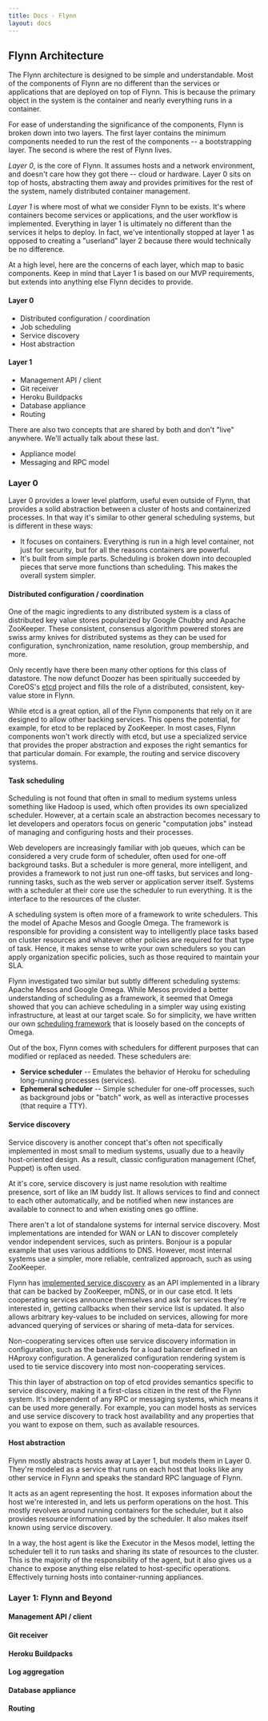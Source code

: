 ```yaml
---
title: Docs - Flynn
layout: docs
---
```


## Flynn Architecture

The Flynn architecture is designed to be simple and understandable. Most of the
components of Flynn are no different than the services or applications that are
deployed on top of Flynn. This is because the primary object in the system is
the container and nearly everything runs in a container.

For ease of understanding the significance of the components, Flynn is broken
down into two layers. The first layer contains the minimum components needed to
run the rest of the components -- a bootstrapping layer. The second is where the
rest of Flynn lives.

*Layer 0*, is the core of Flynn. It assumes hosts and a network environment, and
doesn't care how they got there -- cloud or hardware. Layer 0 sits on top of
hosts, abstracting them away and provides primitives for the rest of the system,
namely distributed container management.

*Layer 1* is where most of what we consider Flynn to be exists. It's where
containers become services or applications, and the user workflow is
implemented. Everything in layer 1 is ultimately no different than the services
it helps to deploy. In fact, we've intentionally stopped at layer 1 as opposed
to creating a "userland" layer 2 because there would technically be no
difference.

At a high level, here are the concerns of each layer, which map to basic
components. Keep in mind that Layer 1 is based on our MVP requirements, but
extends into anything else Flynn decides to provide.

#### Layer 0

* Distributed configuration / coordination
* Job scheduling
* Service discovery
* Host abstraction

#### Layer 1

* Management API / client
* Git receiver
* Heroku Buildpacks
* Database appliance
* Routing

There are also two concepts that are shared by both and don't "live" anywhere.
We'll actually talk about these last.

* Appliance model
* Messaging and RPC model


### Layer 0

Layer 0 provides a lower level platform, useful even outside of Flynn, that
provides a solid abstraction between a cluster of hosts and containerized
processes. In that way it's similar to other general scheduling systems, but is
different in these ways:

* It focuses on containers. Everything is run in a high level container, not
  just for security, but for all the reasons containers are powerful.
* It's built from simple parts. Scheduling is broken down into decoupled pieces
  that serve more functions than scheduling. This makes the overall system
  simpler.


#### Distributed configuration / coordination

One of the magic ingredients to any distributed system is a class of distributed
key value stores popularized by Google Chubby and Apache ZooKeeper. These
consistent, consensus algorithm powered stores are swiss army knives for
distributed systems as they can be used for configuration, synchronization, name
resolution, group membership, and more.

Only recently have there been many other options for this class of datastore.
The now defunct Doozer has been spiritually succeeded by CoreOS's
[etcd](https://github.com/coreos/etcd) project and fills the role of
a distributed, consistent, key-value store in Flynn.

While etcd is a great option, all of the Flynn components that rely on it are
designed to allow other backing services. This opens the potential, for example,
for etcd to be replaced by ZooKeeper. In most cases, Flynn components won't work
directly with etcd, but use a specialized service that provides the proper
abstraction and exposes the right semantics for that particular domain. For
example, the routing and service discovery systems.


#### Task scheduling

Scheduling is not found that often in small to medium systems unless something
like Hadoop is used, which often provides its own specialized scheduler.
However, at a certain scale an abstraction becomes necessary to let developers
and operators focus on generic "computation jobs" instead of managing and
configuring hosts and their processes.

Web developers are increasingly familiar with job queues, which can be
considered a very crude form of scheduler, often used for one-off background
tasks. But a scheduler is more general, more intelligent, and provides
a framework to not just run one-off tasks, but services and long-running tasks,
such as the web server or application server itself. Systems with a scheduler at
their core use the scheduler to run everything. It is the interface to the
resources of the cluster.

A scheduling system is often more of a framework to write schedulers. This the
model of Apache Mesos and Google Omega. The framework is responsible for
providing a consistent way to intelligently place tasks based on cluster
resources and whatever other policies are required for that type of task. Hence,
it makes sense to write your own schedulers so you can apply organization
specific policies, such as those required to maintain your SLA.

Flynn investigated two similar but subtly different scheduling systems: Apache
Mesos and Google Omega. While Mesos provided a better understanding of
scheduling as a framework, it seemed that Omega showed that you can achieve
scheduling in a simpler way using existing infrastructure, at least at our
target scale. So for simplicity, we have written our own [scheduling
framework](https://github.com/flynn/flynn/tree/master/host/sampi) that is
loosely based on the concepts of Omega.

Out of the box, Flynn comes with schedulers for different purposes that can
modified or replaced as needed. These schedulers are:

* **Service scheduler** -- Emulates the behavior of Heroku for scheduling
  long-running processes (services).
* **Ephemeral scheduler** -- Simple scheduler for one-off processes, such as
  background jobs or "batch" work, as well as interactive processes (that
  require a TTY).


#### Service discovery

Service discovery is another concept that's often not specifically implemented
in most small to medium systems, usually due to a heavily host-oriented design.
As a result, classic configuration management (Chef, Puppet) is often used.

At it's core, service discovery is just name resolution with realtime presence,
sort of like an IM buddy list. It allows services to find and connect to each
other automatically, and be notified when new instances are available to connect
to and when existing ones go offline.

There aren't a lot of standalone systems for internal service discovery. Most
implementations are intended for WAN or LAN to discover completely vendor
independent services, such as printers. Bonjour is a popular example that uses
various additions to DNS. However, most internal systems use a simpler, more
reliable, centralized approach, such as using ZooKeeper.

Flynn has [implemented service
discovery](https://github.com/flynn/flynn/tree/master/discoverd) as an API
implemented in a library that can be backed by ZooKeeper, mDNS, or in our case
etcd. It lets cooperating services announce themselves and ask for services
they're interested in, getting callbacks when their service list is updated. It
also allows arbitrary key-values to be included on services, allowing for more
advanced querying of services or sharing of meta-data for services.

Non-cooperating services often use service discovery information in
configuration, such as the backends for a load balancer defined in an HAproxy
configuration. A generalized configuration rendering system is used to tie
service discovery into most non-cooperating services.

This thin layer of abstraction on top of etcd provides semantics specific to
service discovery, making it a first-class citizen in the rest of the Flynn
system. It's independent of any RPC or messaging systems, which means it can be
used more generally. For example, you can model hosts as services and use
service discovery to track host availability and any properties that you want to
expose on them, such as available resources.


#### Host abstraction

Flynn mostly abstracts hosts away at Layer 1, but models them in Layer 0.
They're modeled as a service that runs on each host that looks like any other
service in Flynn and speaks the standard RPC language of Flynn.

It acts as an agent representing the host. It exposes information about the host
we're interested in, and lets us perform operations on the host. This mostly
revolves around running containers for the scheduler, but it also provides
resource information used by the scheduler. It also makes itself known using
service discovery.

In a way, the host agent is like the Executor in the Mesos model, letting the
scheduler tell it to run tasks and sharing its state of resources to the
cluster. This is the majority of the responsibility of the agent, but it also
gives us a chance to expose anything else related to host-specific operations.
Effectively turning hosts into container-running appliances.

### Layer 1: Flynn and Beyond

#### Management API / client

#### Git receiver

#### Heroku Buildpacks

#### Log aggregation

#### Database appliance

#### Routing

